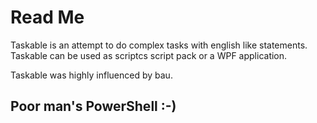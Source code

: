 # Read Me

Taskable is an attempt to do complex tasks with english like statements. Taskable can be used as scriptcs script pack or a WPF application.

Taskable was highly influenced by bau.

## Poor man's PowerShell :-)
